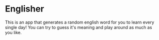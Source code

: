 # Englisher

This is an app that generates a random english word for you to learn every single day!
You can try to guess it's meaning and play around as much as you like.